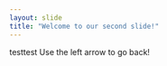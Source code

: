 ```yaml
---
layout: slide
title: "Welcome to our second slide!"
---
```

testtest
Use the left arrow to go back!
